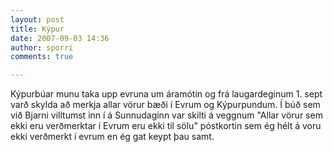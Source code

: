 ```yaml
---
layout: post
title: Kýpur
date: 2007-09-03 14:36
author: sporri
comments: true

---
```

Kýpurbúar munu taka upp evruna um áramótin og frá laugardeginum 1. sept varð skylda að merkja allar vörur bæði í Evrum og Kýpurpundum. Í búð sem við Bjarni villtumst inn í á Sunnudaginn var skilti á veggnum "Allar vörur sem ekki eru verðmerktar í Evrum eru ekki til sölu" póstkortin sem ég hélt á voru ekki verðmerkt í evrum en ég gat keypt þau samt.
